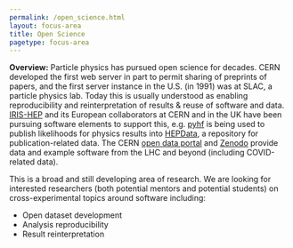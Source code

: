 ```yaml
---
permalink: /open_science.html
layout: focus-area
title: Open Science
pagetype: focus-area
---
```


**Overview:** Particle physics has pursued open science for decades.
CERN developed the first web server in part to permit sharing of
preprints of papers, and the first server instance in the U.S. (in
1991) was at SLAC, a particle physics lab. Today this is usually
understood as enabling reproducibility and reinterpretation of
results & reuse of software and data. [IRIS-HEP](https://iris-hep.org) and 
its European
collaborators at CERN and in the UK have been pursuing software
elements to support this, e.g. [pyhf](https://iris-hep.org/projects/pyhf.html)
is being used to publish likelihoods for physics results into 
[HEPData](https://www.hepdata.net), a repository for publication-related 
data.  The CERN [open data portal](https://opendata.cern.ch) and 
[Zenodo](https://zenodo.org)
provide data and example software from the LHC and beyond (including
COVID-related data).

This is a broad and still developing area of research. We are looking for interested researchers
(both potential mentors and potential students) on cross-experimental
topics around software including:
  - Open dataset development
  - Analysis reproducibility
  - Result reinterpretation

